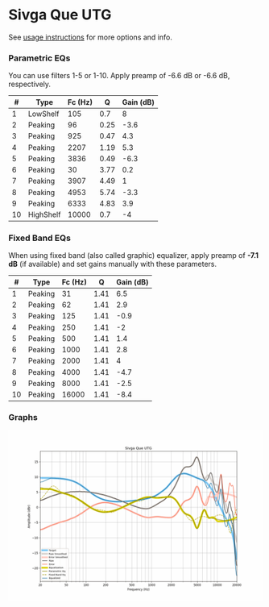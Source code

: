 # Sivga Que UTG
See [usage instructions](https://github.com/jaakkopasanen/AutoEq#usage) for more options and info.

### Parametric EQs
You can use filters 1-5 or 1-10. Apply preamp of -6.6 dB or -6.6 dB, respectively.

|   # | Type      |   Fc (Hz) |    Q |   Gain (dB) |
|-----|-----------|-----------|------|-------------|
|   1 | LowShelf  |       105 | 0.7  |         8   |
|   2 | Peaking   |        96 | 0.25 |        -3.6 |
|   3 | Peaking   |       925 | 0.47 |         4.3 |
|   4 | Peaking   |      2207 | 1.19 |         5.3 |
|   5 | Peaking   |      3836 | 0.49 |        -6.3 |
|   6 | Peaking   |        30 | 3.77 |         0.2 |
|   7 | Peaking   |      3907 | 4.49 |         1   |
|   8 | Peaking   |      4953 | 5.74 |        -3.3 |
|   9 | Peaking   |      6333 | 4.83 |         3.9 |
|  10 | HighShelf |     10000 | 0.7  |        -4   |

### Fixed Band EQs
When using fixed band (also called graphic) equalizer, apply preamp of **-7.1 dB** (if available) and set gains manually with these parameters.

|   # | Type    |   Fc (Hz) |    Q |   Gain (dB) |
|-----|---------|-----------|------|-------------|
|   1 | Peaking |        31 | 1.41 |         6.5 |
|   2 | Peaking |        62 | 1.41 |         2.9 |
|   3 | Peaking |       125 | 1.41 |        -0.9 |
|   4 | Peaking |       250 | 1.41 |        -2   |
|   5 | Peaking |       500 | 1.41 |         1.4 |
|   6 | Peaking |      1000 | 1.41 |         2.8 |
|   7 | Peaking |      2000 | 1.41 |         4   |
|   8 | Peaking |      4000 | 1.41 |        -4.7 |
|   9 | Peaking |      8000 | 1.41 |        -2.5 |
|  10 | Peaking |     16000 | 1.41 |        -8.4 |

### Graphs
![](./Sivga%20Que%20UTG.png)
